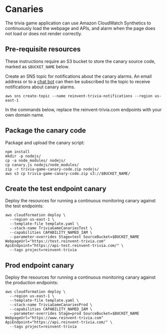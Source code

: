 # Canaries

The trivia game application can use Amazon CloudWatch Synthetics to continuously load the webpage and APIs, and alarm when the page does not load or does not render correctly.

## Pre-requisite resources

These instructions require an S3 bucket to store the canary source code, marked as `$BUCKET_NAME` below.

Create an SNS topic for notifications about the canary alarms.  An email address or to a [chat bot](https://docs.aws.amazon.com/chatbot/latest/adminguide/setting-up.html) can then be subscribed to the topic to receive notifications about canary alarms.
```
aws sns create-topic --name reinvent-trivia-notifications --region us-east-1
```

In the commands below, replace the reinvent-trivia.com endpoints with your own domain name.

## Package the canary code

Package and upload the canary script:

```
npm install
mkdir -p nodejs/
cp -a node_modules/ nodejs/
cp canary.js nodejs/node_modules/
zip -r trivia-game-canary-code.zip nodejs/
aws s3 cp trivia-game-canary-code.zip s3://$BUCKET_NAME/
```

## Create the test endpoint canary

Deploy the resources for running a continuous monitoring canary against the test endpoints:

```
aws cloudformation deploy \
  --region us-east-1 \
  --template-file template.yaml \
  --stack-name TriviaGameCanariesTest \
  --capabilities CAPABILITY_NAMED_IAM \
  --parameter-overrides Stage=test SourceBucket=$BUCKET_NAME WebpageUrl="https://test.reinvent-trivia.com" ApiEndpoint="https://api-test.reinvent-trivia.com/" \
  --tags project=reinvent-trivia
```

## Prod endpoint canary

Deploy the resources for running a continuous monitoring canary against the production endpoints:

```
aws cloudformation deploy \
  --region us-east-1 \
  --template-file template.yaml \
  --stack-name TriviaGameCanariesProd \
  --capabilities CAPABILITY_NAMED_IAM \
  --parameter-overrides Stage=prod SourceBucket=$BUCKET_NAME WebpageUrl="https://www.reinvent-trivia.com" ApiEndpoint="https://api.reinvent-trivia.com/" \
  --tags project=reinvent-trivia
```
